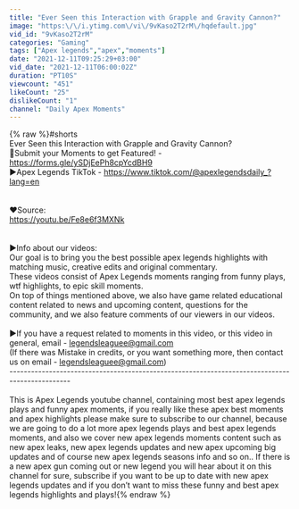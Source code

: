 ```yaml
---
title: "Ever Seen this Interaction with Grapple and Gravity Cannon?"
image: "https:\/\/i.ytimg.com\/vi\/9vKaso2T2rM\/hqdefault.jpg"
vid_id: "9vKaso2T2rM"
categories: "Gaming"
tags: ["Apex legends","apex","moments"]
date: "2021-12-11T09:25:29+03:00"
vid_date: "2021-12-11T06:00:02Z"
duration: "PT10S"
viewcount: "451"
likeCount: "25"
dislikeCount: "1"
channel: "Daily Apex Moments"
---
```

{% raw %}#shorts<br />Ever Seen this Interaction with Grapple and Gravity Cannon? <br />📧Submit your Moments to get Featured! - <a rel="nofollow" target="blank" href="https://forms.gle/ySDjEePh8cpYcdBH9">https://forms.gle/ySDjEePh8cpYcdBH9</a><br />►Apex Legends TikTok - <a rel="nofollow" target="blank" href="https://www.tiktok.com/@apexlegendsdaily_?lang=en">https://www.tiktok.com/@apexlegendsdaily_?lang=en</a><br /><br /><br />❤Source:<br /><a rel="nofollow" target="blank" href="https://youtu.be/Fe8e6f3MXNk">https://youtu.be/Fe8e6f3MXNk</a><br /><br /><br />►Info about our videos:<br />Our goal is to bring you the best possible apex legends highlights with matching music, creative edits and original commentary. <br />These videos consist of Apex Legends moments ranging from funny plays, wtf highlights, to epic skill moments.<br />On top of things mentioned above, we also have game related educational content related to news and upcoming content, questions for the community, and we also feature comments of our viewers in our videos.<br /><br />►If you have a request related to moments in this video, or this video in general, email - legendsleaguee@gmail.com<br />(If there was Mistake in credits, or you want something more, then contact us on email - legendsleaguee@gmail.com)<br />-----------------------------------------------------------------------------------------------<br /><br />This is Apex Legends youtube channel, containing most best apex legends plays and funny apex moments, if you really like these apex best moments and apex highlights please make sure to subscribe to our channel, because we are going to do a lot more apex legends plays and best apex legends moments, and also we cover new apex legends moments content such as new apex leaks, new apex legends updates and new apex upcoming big updates and of course new apex legends seasons info and so on.. If there is a new apex gun coming out or new legend you will hear about it on this channel for sure, subscribe if you want to be up to date with new apex legends updates and if you don’t want to miss these funny and best apex legends highlights and plays!{% endraw %}
